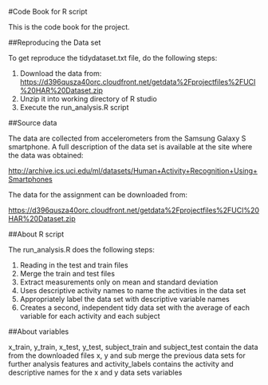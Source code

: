 #Code Book for R script

This is the code book for the project.

##Reproducing the Data set

To get reproduce the tidydataset.txt file, do the following steps:

1. Download the data from: https://d396qusza40orc.cloudfront.net/getdata%2Fprojectfiles%2FUCI%20HAR%20Dataset.zip
2. Unzip it into working directory of R studio
3. Execute the run_analysis.R script

##Source data

The data are collected from accelerometers from the Samsung Galaxy S smartphone. 
A full description of the data set is available at the site where the data was obtained:

http://archive.ics.uci.edu/ml/datasets/Human+Activity+Recognition+Using+Smartphones 

The data for the assignment can be downloaded from: 

https://d396qusza40orc.cloudfront.net/getdata%2Fprojectfiles%2FUCI%20HAR%20Dataset.zip

##About R script

The run_analysis.R does the following steps:

1. Reading in the test and train files
2. Merge the train and test files
3. Extract measurements only on mean and standard deviation
4. Uses descriptive activity names to name the activities in the data set
5. Appropriately label the data set with descriptive variable names
6. Creates a second, independent tidy data set with the average of each variable for each activity and each subject

##About variables

x_train, y_train, x_test, y_test, subject_train and subject_test contain the data from the downloaded files
x, y and sub merge the previous data sets for further analysis
features and activity_labels contains the activity and descriptive names for the x and y data sets variables
